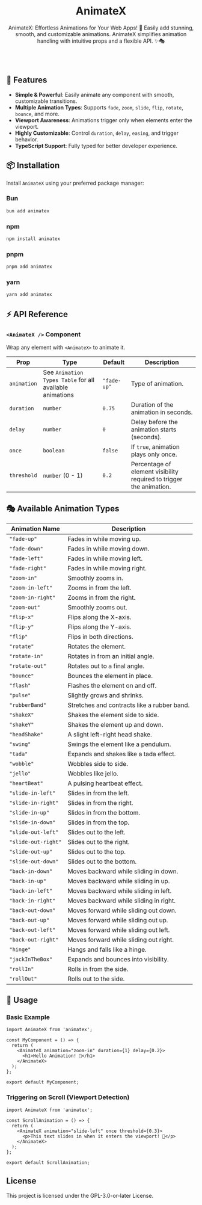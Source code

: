 <h1 align="center">AnimateX</h1>

<p align="center">
AnimateX: Effortless Animations for Your Web Apps! 🚀 Easily add stunning, smooth, and customizable animations. AnimateX simplifies animation handling with intuitive props and a flexible API. ✨🎭
</p>

<br> <br>

## 🎯 Features

- **Simple & Powerful**: Easily animate any component with smooth, customizable transitions.
- **Multiple Animation Types**: Supports `fade`, `zoom`, `slide`, `flip`, `rotate`, `bounce`, and more.
- **Viewport Awareness**: Animations trigger only when elements enter the viewport.
- **Highly Customizable**: Control `duration`, `delay`, `easing`, and trigger behavior.
- **TypeScript Support**: Fully typed for better developer experience.

## 📦 Installation

Install `AnimateX` using your preferred package manager:

### Bun

```bash
bun add animatex
```

### npm

```bash
npm install animatex
```

### pnpm

```bash
pnpm add animatex
```

### yarn

```bash
yarn add animatex
```

## ⚡ API Reference

### `<AnimateX />` Component

Wrap any element with `<AnimateX>` to animate it.

| Prop        | Type                                                     | Default     | Description                                                         |
| ----------- | -------------------------------------------------------- | ----------- | ------------------------------------------------------------------- |
| `animation` | See `Animation Types Table` for all available animations | `"fade-up"` | Type of animation.                                                  |
| `duration`  | `number`                                                 | `0.75`      | Duration of the animation in seconds.                               |
| `delay`     | `number`                                                 | `0`         | Delay before the animation starts (seconds).                        |
| `once`      | `boolean`                                                | `false`     | If `true`, animation plays only once.                               |
| `threshold` | `number` (0 - 1)                                         | `0.2`       | Percentage of element visibility required to trigger the animation. |

## 🎭 Available Animation Types

| Animation Name      | Description                                 |
| ------------------- | ------------------------------------------- |
| `"fade-up"`         | Fades in while moving up.                   |
| `"fade-down"`       | Fades in while moving down.                 |
| `"fade-left"`       | Fades in while moving left.                 |
| `"fade-right"`      | Fades in while moving right.                |
| `"zoom-in"`         | Smoothly zooms in.                          |
| `"zoom-in-left"`    | Zooms in from the left.                     |
| `"zoom-in-right"`   | Zooms in from the right.                    |
| `"zoom-out"`        | Smoothly zooms out.                         |
| `"flip-x"`          | Flips along the X-axis.                     |
| `"flip-y"`          | Flips along the Y-axis.                     |
| `"flip"`            | Flips in both directions.                   |
| `"rotate"`          | Rotates the element.                        |
| `"rotate-in"`       | Rotates in from an initial angle.           |
| `"rotate-out"`      | Rotates out to a final angle.               |
| `"bounce"`          | Bounces the element in place.               |
| `"flash"`           | Flashes the element on and off.             |
| `"pulse"`           | Slightly grows and shrinks.                 |
| `"rubberBand"`      | Stretches and contracts like a rubber band. |
| `"shakeX"`          | Shakes the element side to side.            |
| `"shakeY"`          | Shakes the element up and down.             |
| `"headShake"`       | A slight left-right head shake.             |
| `"swing"`           | Swings the element like a pendulum.         |
| `"tada"`            | Expands and shakes like a tada effect.      |
| `"wobble"`          | Wobbles side to side.                       |
| `"jello"`           | Wobbles like jello.                         |
| `"heartBeat"`       | A pulsing heartbeat effect.                 |
| `"slide-in-left"`   | Slides in from the left.                    |
| `"slide-in-right"`  | Slides in from the right.                   |
| `"slide-in-up"`     | Slides in from the bottom.                  |
| `"slide-in-down"`   | Slides in from the top.                     |
| `"slide-out-left"`  | Slides out to the left.                     |
| `"slide-out-right"` | Slides out to the right.                    |
| `"slide-out-up"`    | Slides out to the top.                      |
| `"slide-out-down"`  | Slides out to the bottom.                   |
| `"back-in-down"`    | Moves backward while sliding in down.       |
| `"back-in-up"`      | Moves backward while sliding in up.         |
| `"back-in-left"`    | Moves backward while sliding in left.       |
| `"back-in-right"`   | Moves backward while sliding in right.      |
| `"back-out-down"`   | Moves forward while sliding out down.       |
| `"back-out-up"`     | Moves forward while sliding out up.         |
| `"back-out-left"`   | Moves forward while sliding out left.       |
| `"back-out-right"`  | Moves forward while sliding out right.      |
| `"hinge"`           | Hangs and falls like a hinge.               |
| `"jackInTheBox"`    | Expands and bounces into visibility.        |
| `"rollIn"`          | Rolls in from the side.                     |
| `"rollOut"`         | Rolls out to the side.                      |

## 🚀 Usage

### **Basic Example**

```tsx
import AnimateX from 'animatex';

const MyComponent = () => {
  return (
    <AnimateX animation="zoom-in" duration={1} delay={0.2}>
      <h1>Hello Animation! 🎉</h1>
    </AnimateX>
  );
};

export default MyComponent;
```

### **Triggering on Scroll (Viewport Detection)**

```tsx
import AnimateX from 'animatex';

const ScrollAnimation = () => {
  return (
    <AnimateX animation="slide-left" once threshold={0.3}>
      <p>This text slides in when it enters the viewport! 👀</p>
    </AnimateX>
  );
};

export default ScrollAnimation;
```

## License

This project is licensed under the GPL-3.0-or-later License.
